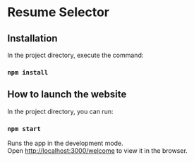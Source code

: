 # Resume Selector

## Installation 

In the project directory, execute the command:

### `npm install`

## How to launch the website

In the project directory, you can run:

### `npm start`

Runs the app in the development mode.\
Open [http://localhost:3000/welcome](http://localhost:3000/welcome) to view it in the browser.

